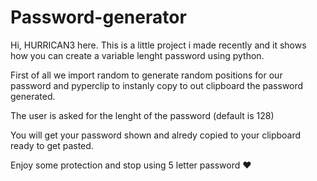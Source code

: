 # Password-generator
Hi, HURRICAN3 here. This is a little project i made recently and it shows how you can create a variable lenght password using python.

First of all we import random to generate random positions for our password and pyperclip to instanly copy to out clipboard the password generated.

The user is asked for the lenght of the password (default is 128)

You will get your password shown and alredy copied to your clipboard ready to get pasted.

Enjoy some protection and stop using 5 letter password ❤️
